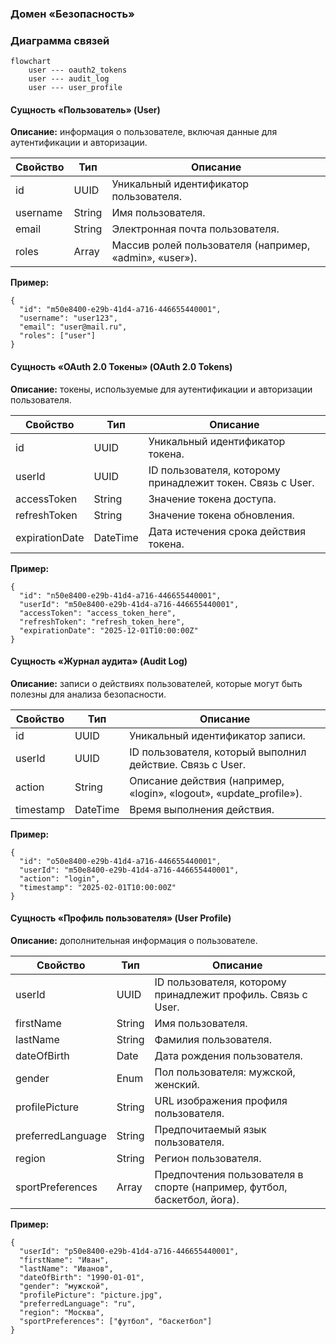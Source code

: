 ### Домен «Безопасность»

### Диаграмма связей
```mermaid
flowchart
    user --- oauth2_tokens
    user --- audit_log
    user --- user_profile
```

#### Сущность «Пользователь» (User)

**Описание:** информация о пользователе, включая данные для аутентификации и авторизации.

| Свойство | Тип | Описание |
| --- | --- | --- |
| id | UUID | Уникальный идентификатор пользователя. |
| username | String | Имя пользователя. |
| email | String | Электронная почта пользователя. |
| roles | Array | Массив ролей пользователя (например, «admin», «user»). |

**Пример:**
```
{
  "id": "m50e8400-e29b-41d4-a716-446655440001",
  "username": "user123",
  "email": "user@mail.ru",
  "roles": ["user"]
}
```
 
#### Сущность «OAuth 2.0 Токены» (OAuth 2.0 Tokens)

**Описание:** токены, используемые для аутентификации и авторизации пользователя.

| Свойство | Тип | Описание |
| --- | --- | --- |
| id | UUID | Уникальный идентификатор токена. |
| userId | UUID | ID пользователя, которому принадлежит токен. Связь с User. |
| accessToken | String | Значение токена доступа. |
| refreshToken | String | Значение токена обновления. |
| expirationDate | DateTime | Дата истечения срока действия токена. |

**Пример:**
```
{
  "id": "n50e8400-e29b-41d4-a716-446655440001",
  "userId": "m50e8400-e29b-41d4-a716-446655440001",
  "accessToken": "access_token_here",
  "refreshToken": "refresh_token_here",
  "expirationDate": "2025-12-01T10:00:00Z"
}
```

#### Сущность «Журнал аудита» (Audit Log)

**Описание:** записи о действиях пользователей, которые могут быть полезны для анализа безопасности.

| Свойство | Тип | Описание |
| --- | --- | --- |
| id | UUID | Уникальный идентификатор записи. |
| userId | UUID | ID пользователя, который выполнил действие. Связь с User. |
| action | String | Описание действия (например, «login», «logout», «update_profile»). |
| timestamp | DateTime | Время выполнения действия. |

**Пример:**
```
{
  "id": "o50e8400-e29b-41d4-a716-446655440001",
  "userId": "m50e8400-e29b-41d4-a716-446655440001",
  "action": "login",
  "timestamp": "2025-02-01T10:00:00Z"
}
```
 

#### Сущность «Профиль пользователя» (User Profile)

**Описание:** дополнительная информация о пользователе.

| Свойство | Тип | Описание |
| --- | --- | --- |
| userId | UUID | ID пользователя, которому принадлежит профиль. Связь с User. |
| firstName | String | Имя пользователя. |
| lastName | String | Фамилия пользователя. |
| dateOfBirth | Date | Дата рождения пользователя. |
| gender | Enum | Пол пользователя: мужской, женский. |
| profilePicture | String | URL изображения профиля пользователя. |
| preferredLanguage | String | Предпочитаемый язык пользователя. |
| region | String | Регион пользователя. |
| sportPreferences | Array | Предпочтения пользователя в спорте (например, футбол, баскетбол, йога). |

**Пример:**
```
{
  "userId": "p50e8400-e29b-41d4-a716-446655440001",
  "firstName": "Иван",
  "lastName": "Иванов",
  "dateOfBirth": "1990-01-01",
  "gender": "мужской",
  "profilePicture": "picture.jpg",
  "preferredLanguage": "ru",
  "region": "Москва",
  "sportPreferences": ["футбол", "баскетбол"]
}
```
 
